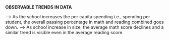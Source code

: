 **OBSERVABLE TRENDS IN DATA**

--> As the school increases the per capita spending i.e., spending per student, the overall passing percentage in math and reading combined goes down.
--> As school increase in size, the average math score declines and a similar trend is visible even in the average reading score. 
